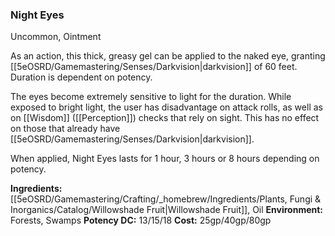 ### Night Eyes
Uncommon, Ointment

As an action, this thick, greasy gel can be applied to the naked eye, granting [[5eOSRD/Gamemastering/Senses/Darkvision|darkvision]] of 60 feet. Duration is dependent on potency.

The eyes become extremely sensitive to light for the duration. While exposed to bright light, the user has disadvantage on attack rolls, as well as on [[Wisdom]] ([[Perception]]) checks that rely on sight. This has no effect on those that already have [[5eOSRD/Gamemastering/Senses/Darkvision|darkvision]].

When applied, Night Eyes lasts for 1 hour, 3 hours or 8 hours depending on potency.

**Ingredients:** [[5eOSRD/Gamemastering/Crafting/_homebrew/Ingredients/Plants, Fungi & Inorganics/Catalog/Willowshade Fruit|Willowshade Fruit]], Oil
**Environment:** Forests, Swamps
**Potency DC:** 13/15/18
**Cost:** 25gp/40gp/80gp
